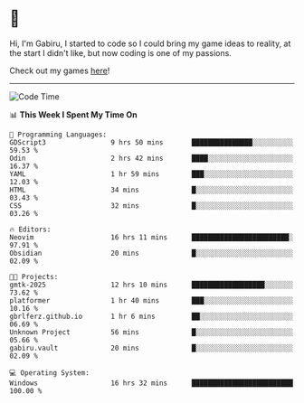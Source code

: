 # 🐀

Hi, I'm Gabiru, I started to code so I could bring my game ideas to reality, at the start I didn't like, but now coding is one of my passions.

Check out my games [here](https://gabiru.art/projetos/)!

---

<!--START_SECTION:waka-->
![Code Time](http://img.shields.io/badge/Code%20Time-542%20hrs%2044%20mins-blue)

📊 **This Week I Spent My Time On** 

```text
💬 Programming Languages: 
GDScript3                9 hrs 50 mins       ███████████████░░░░░░░░░░   59.53 % 
Odin                     2 hrs 42 mins       ████░░░░░░░░░░░░░░░░░░░░░   16.37 % 
YAML                     1 hr 59 mins        ███░░░░░░░░░░░░░░░░░░░░░░   12.03 % 
HTML                     34 mins             █░░░░░░░░░░░░░░░░░░░░░░░░   03.43 % 
CSS                      32 mins             █░░░░░░░░░░░░░░░░░░░░░░░░   03.26 % 

🔥 Editors: 
Neovim                   16 hrs 11 mins      ████████████████████████░   97.91 % 
Obsidian                 20 mins             █░░░░░░░░░░░░░░░░░░░░░░░░   02.09 % 

🐱‍💻 Projects: 
gmtk-2025                12 hrs 10 mins      ██████████████████░░░░░░░   73.62 % 
platformer               1 hr 40 mins        ███░░░░░░░░░░░░░░░░░░░░░░   10.16 % 
gbrlferz.github.io       1 hr 6 mins         ██░░░░░░░░░░░░░░░░░░░░░░░   06.69 % 
Unknown Project          56 mins             █░░░░░░░░░░░░░░░░░░░░░░░░   05.66 % 
gabiru.vault             20 mins             █░░░░░░░░░░░░░░░░░░░░░░░░   02.09 % 

💻 Operating System: 
Windows                  16 hrs 32 mins      █████████████████████████   100.00 % 
```


<!--END_SECTION:waka-->
